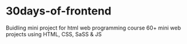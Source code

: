 # 30days-of-frontend
Buidling mini project for html web programming course
60+ mini web projects using HTML, CSS, SaSS &amp; JS
